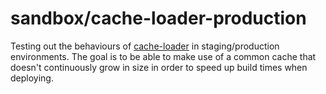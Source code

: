 # sandbox/cache-loader-production

Testing out the behaviours of [cache-loader](https://github.com/webpack-contrib/cache-loader) in staging/production environments. The goal is to be able to make use of a common cache that doesn't continuously grow in size in order to speed up build times when deploying.
